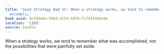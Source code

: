 ```yaml
---
title: 'Good Strategy Bad St: When a strategy works, we tend to remember what was
  accompli…'
book_uuid: 9cfd6e6a-50bd-4c54-b976-fcf4fe3bbe9e
location: '1169'
source: kindle
---
```


When a strategy works, we tend to remember what was accomplished, not the possibilities that were painfully set aside.